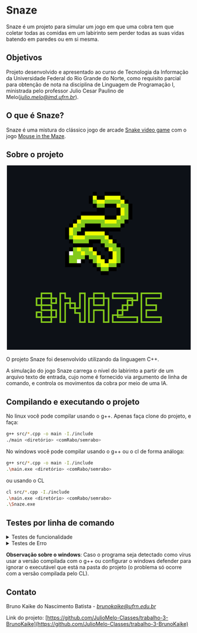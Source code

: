# Snaze

Snaze é um projeto para simular um jogo em que uma cobra tem que coletar todas as comidas em um labirinto sem perder todas as suas vidas batendo em paredes ou em si mesma.

## Objetivos

Projeto desenvolvido e apresentado ao curso de Tecnologia da Informação da Universidade Federal do Rio Grande do Norte, como requisito parcial para obtenção de nota na disciplina de Linguagem de Programação I, ministrada pelo professor Julio Cesar Paulino de Melo(*<julio.melo@imd.ufrn.br>*).

## O que é Snaze?
Snaze é uma mistura do clássico jogo de arcade [Snake video game](https://en.wikipedia.org/wiki/Snake_(video_game_genre)) com o jogo [Mouse in the Maze](https://www.youtube.com/watch?v=Kdzzbl_Nd4I).

## Sobre o projeto
<center>
<img src="data/snaze.png">
</center>

O projeto Snaze foi desenvolvido utilizando da linguagem C++.

A simulação do jogo Snaze carrega o nível do labirinto a partir de um arquivo texto de entrada, cujo nome é fornecido via argumento de linha de comando, e controla os movimentos da cobra por meio de uma IA.

## Compilando e executando o projeto

No linux você pode compilar usando o g++. Apenas faça clone do projeto, e faça:

```bash
g++ src/*.cpp -o main -I./include
./main <diretório> <comRabo/semrabo>
```

No windows você pode compilar usando o g++ ou o cl de forma análoga:

```bash
g++ src/*.cpp -o main -I./include
.\main.exe <diretório> <comRabo/semrabo>
```
ou usando o CL

```bash
cl src/*.cpp -I./include
.\main.exe <diretório> <comRabo/semrabo>
.\Snaze.exe 
```

## Testes por linha de comando

<details>
<summary>Testes de funcionalidade</summary>


<p>Spawn randômico</p>

```console
./main data/maze1.txt <comRabo/semrabo>

```

<p>Spawn definido</p>

```console
./main data/maze2.txt <comRabo/semrabo>

```

</details>

<details>
<summary>Testes de Erro</summary>


<p>Uma ou mais dimensões superiores a 100</p>

```console
./main data/erro1.txt <comRabo/semrabo>

```

<p>Uma ou mais dimensões inferiores a 1</p>

```console
./main data/erro2.txt <comRabo/semrabo>

```

<p>Bateu na parede</p>

```console
./main data/erro3.txt <comRabo/semrabo>

```

</details>

__Observação sobre o windows__: Caso o programa seja detectado como vírus usar a versão compilada com o g++ ou configurar o windows defender para ignorar o executável que está na pasta do projeto (o problema só ocorre com a versão compilada pelo CL).

## Contato

Bruno Kaike do Nascimento Batista -
*<brunokaike@ufrn.edu.br>*

Link do projeto: [https://github.com/JulioMelo-Classes/trabalho-3-BrunoKaike](https://github.com/JulioMelo-Classes/trabalho-3-BrunoKaike)

